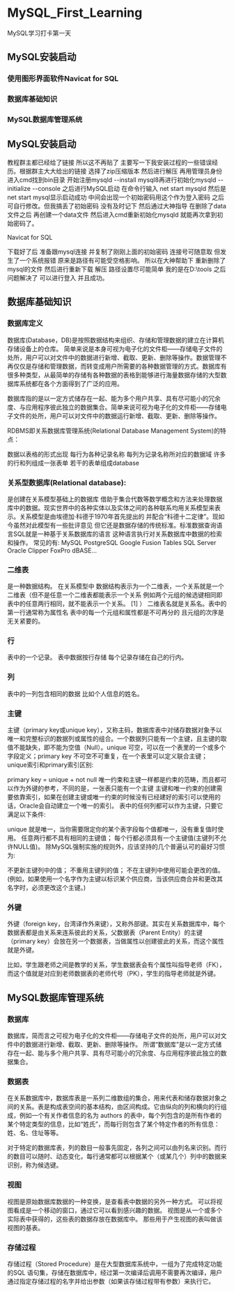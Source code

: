 # MySQL_First_Learning
MySQL学习打卡第一天

## MySQL安装启动

### 使用图形界面软件Navicat for SQL

### 数据库基础知识

### MySQL数据库管理系统

## MySQL安装启动

教程群主都已经给了链接 所以这不再贴了 主要写一下我安装过程的一些错误经历。根据群主大大给出的链接 选择了zip压缩版本 然后进行解压 再用管理员身份进入cmd找到bin目录 开始注册mysqld --install mysql8再进行初始化mysqld --initialize --console 之后进行MySQL启动 在命令行输入 net start mysqld 然后是net start mysql显示启动成功 中间会出现一个初始密码用这个作为登入密码 之后可自行修改。但我搞丢了初始密码 没有及时记下 然后通过大神指导 在删除了data文件之后 再创建一个data文件 然后进入cmd重新初始化mysqld 就能再次拿到初始密码了。


Navicat for SQL

下载好了后 准备跟mysql连接 并复制了刚刚上面的初始密码 连接号可随意取 但发生了一个系统报错 原来是路径有可能受空格影响。 所以在大神帮助下 重新删除了mysql的文件 然后进行重新下载 解压 路径设置尽可能简单 我的是在D:\tools  之后问题解决了 可以进行登入 并且成功。


## 数据库基础知识

### 数据库定义

数据库(Database，DB)是按照数据结构来组织、存储和管理数据的建立在计算机存储设备上的仓库。
简单来说是本身可视为电子化的文件柜——存储电子文件的处所，用户可以对文件中的数据进行新增、截取、更新、删除等操作。数据管理不再仅仅是存储和管理数据，而转变成用户所需要的各种数据管理的方式。数据库有很多种类型，从最简单的存储有各种数据的表格到能够进行海量数据存储的大型数据库系统都在各个方面得到了广泛的应用。

数据库指的是以一定方式储存在一起、能为多个用户共享、具有尽可能小的冗余度、与应用程序彼此独立的数据集合。简单来说可视为电子化的文件柜——存储电子文件的处所，用户可以对文件中的数据运行新增、截取、更新、删除等操作。

RDBMS即关系数据库管理系统(Relational Database Management System)的特点：

数据以表格的形式出现
每行为各种记录名称
每列为记录名称所对应的数据域
许多的行和列组成一张表单
若干的表单组成database      

### 关系型数据库(Relational database): 

是创建在关系模型基础上的数据库 借助于集合代数等数学概念和方法来处理数据库中的数据。现实世界中的各种实体以及实体之间的各种联系均用关系模型来表示。关系模型是由埃德加·科德于1970年首先提出的 并配合“科德十二定律”。现如今虽然对此模型有一些批评意见 但它还是数据存储的传统标准。标准数据查询语言SQL就是一种基于关系数据库的语言 这种语言执行对关系数据库中数据的检索和操作。
常见的有: MySQL PostgreSQL Google Fusion Tables SQL Server Oracle Clipper FoxPro dBASE...

### 二维表

是一种数据结构。 在关系模型中 数据结构表示为一个二维表，一个关系就是一个二维表（但不是任意一个二维表都能表示一个关系 例如两个元组的候选键相同即表中的任意两行相同，就不能表示一个关系。 [1]  ） 二维表名就是关系名。表中的第一行通常称为属性名 表中的每一个元组和属性都是不可再分的 且元组的次序是无关紧要的。

### 行

表中的一个记录。 表中数据按行存储 每个记录存储在自己的行内。

### 列

表中的一列包含相同的数据 比如个人信息的姓名。

### 主键

主键（primary key或unique key），又称主码，数据库表中对储存数据对象予以唯一和完整标识的数据列或属性的组合。一个数据列只能有一个主键，且主键的取值不能缺失，即不能为空值（Null）。unique 可空，可以在一个表里的一个或多个字段定义；primary key 不可空不可重复，在一个表里可以定义联合主键；unique索引和primary索引区别:

primary key = unique + not null
唯一约束和主键一样都是约束的范畴，而且都可以作为外键的参考，不同的是，一张表只能有一个主键
主键和唯一约束的创建需要依靠索引，如果在创建主键或唯一约束的时候没有已经建好的索引可以使用的话，Oracle会自动建立一个唯一的索引。
表中的任何列都可以作为主键，只要它满足以下条件:

unique 就是唯一，当你需要限定你的某个表字段每个值都唯一，没有重复值时使用。
任意两行都不具有相同的主键值；
每个行都必须具有一个主键值(主键列不允许NULL值)。
除MySQL强制实施的规则外，应该坚持的几个普遍认可的最好习惯为:

不更新主键列中的值；
不重用主键列的值；
不在主键列中使用可能会更改的值。(例如，如果使用一个名字作为主键以标识某个供应商，当该供应商合并和更改其名字时，必须更改这个主键。)

### 外键

外键（foreign key，台湾译作外来键），又称外部键。其实在关系数据库中，每个数据表都是由关系来连系彼此的关系，父数据表（Parent Entity）的主键（primary key）会放在另一个数据表，当做属性以创建彼此的关系，而这个属性就是外键。

比如，学生跟老师之间是教学的关系，学生数据表会有个属性叫指导老师（FK），而这个值就是对应到老师数据表的老师代号（PK），学生的指导老师就是外键。


## MySQL数据库管理系统

### 数据库

数据库，简而言之可视为电子化的文件柜——存储电子文件的处所，用户可以对文件中的数据进行新增、截取、更新、删除等操作。
所谓“数据库”是以一定方式储存在一起、能与多个用户共享、具有尽可能小的冗余度、与应用程序彼此独立的数据集合。

### 数据表

在关系数据库中，数据库表是一系列二维数组的集合，用来代表和储存数据对象之间的关系。表是构成表空间的基本结构，由区间构成。它由纵向的列和横向的行组成，例如一个有关作者信息的名为 authors 的表中，每个列包含的是所有作者的某个特定类型的信息，比如“姓氏”，而每行则包含了某个特定作者的所有信息：姓、名、住址等等。

对于特定的数据库表，列的数目一般事先固定，各列之间可以由列名来识别。而行的数目可以随时、动态变化，每行通常都可以根据某个（或某几个）列中的数据来识别，称为候选键。

### 视图

视图是原始数据库数据的一种变换，是查看表中数据的另外一种方式。 可以将视图看成是一个移动的窗口，通过它可以看到感兴趣的数据。 视图是从一个或多个实际表中获得的，这些表的数据存放在数据库中。 那些用于产生视图的表叫做该视图的基表。

### 存储过程

存储过程（Stored Procedure）是在大型数据库系统中，一组为了完成特定功能的SQL 语句集，存储在数据库中，经过第一次编译后调用不需要再次编译，用户通过指定存储过程的名字并给出参数（如果该存储过程带有参数）来执行它。





